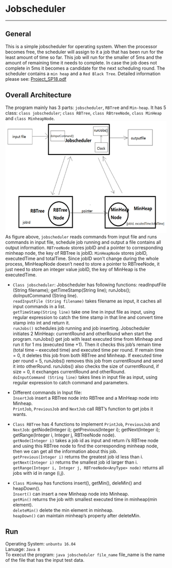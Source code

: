 # Jobscheduler
----
    
## General    
This is a simple jobscheduler for operating system. When the processor becomes free, the scheduler will assign to it a job that has been run for the least amount of time so far. This job will run for the smaller of 5ms and the amount of remaining time it needs to complete. In case the job does not complete in 5ms it becomes a candidate for the next scheduling round. The scheduler contains a `min heap` and a `Red Black Tree`. Detailed information please see: [Project_SP18.pdf](https://github.com/tangni31/data-structure/blob/master/jobscheduler/Project_SP18.pdf)      
    
## Overall Architecture     
The program mainly has 3 parts: `jobscheduler`, `RBTre`e and `Min-heap`. It has 5 class: `class jobscheduler`; `class
RBTree`, `class RBtreeNode`, `class MinHeap` and `class MinheapNode`.   
<img width="550" height="350" src="https://github.com/tangni31/data-structure/blob/master/jobscheduler/architecture.png?raw=true"/>    
As figure above, `jobscheduler` reads commands from input file and runs commands in input file, schedule job running and output a file contains all output information. `RBTreeNode` stores jobID and a pointer to corresponding minheap node, the key of RBTree is jobID. `MinHeapNode` stores jobID, executedTime and totalTime. Since jobID won’t change during the whole process, MinHeapNode doesn’t need to store a pointer to RBTreeNode, it just need to store an integer value jobID, the key of MinHeap is the executedTime.

- `Class jobscheduler`: Jobscheduler has following functions: readInputFile (String filename); getTimeStamp(String line); runJobs(); doInputCommand (String line).    
`readInputFile (String filename)` takes filename as input, it caches all input commands in a list.         
`getTimeStamp(String line)` take one line in input file as input, using regular expression to catch the time stamp in that line and convert time stamp into int and return it.        
`runJobs()` schedules job running and job inserting. Jobscheduler initiates 2 MinHeap: currentRound and otherRound when start the program. runJobs() get job with least executed time from Minheap and run it for 1 ms (executed time +1). Then it checks this job’s remain time (total time – executed time) and executed time per round. If remain time = 0, it deletes this job from both RBTree and Minheap. If executed time per round = 5, runJobs() removes this job from currentRound and send it into otherRound. runJobs() also checks the size of currentRound, if size = 0, it exchanges currentRound and otherRound.        
`doInputCommand (String line)` takes lines in input file as input, using regular expression to catch command and parameters.   
    
- Different commands in Input file:    
`InsertJob` insert a RBTree node into RBTree and a MinHeap node into Minheap.     
`PrintJob`, `PreviousJob` and `NextJob` call RBT’s function to get jobs it wants.  
    
- `Class RBTree` has 4 functions to implement `PrintJob`, `PreviousJob` and `NextJob`: getNode(Integer i); getPrevious(Integer i); getNext(Integer i); getRange(Integer i, Integer j, RBTreeNode<AnyType> node).    
`getNode(Integer i)` takes a job id as input and return i’s RBTree node and using this RBTree node to find the corresponding minheap node, then we can get all the information about this job.    
`getPrevious(Integer i)` returns the greatest job id less than i.     
 `getNext(Integer i)` returns the smallest job id larger than i.    
`getRange(Integer i, Integer j, RBTreeNode<AnyType> node)` returns all jobs with id in range (i,j).    
     
- `Class MinHeap` has functions insert(), getMin(), deleMin() and heapDown().     
`Insert()` can insert a new Minheap node into Minheap.     
`getMin()` returns the job with smallest executed time in minheap(min element).    
`deleteMin()` delete the min element in minheap.            
`heapDown()` can maintain minheap’s property after deleteMin.    
         
## Run    
Operating System: `unbuntu 16.04`    
Lanuage: `Java 8`    
To execut the program: `java jobscheduler file_name`  file_name is the name of the file that has the input test data.
